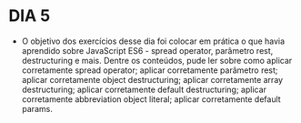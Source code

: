 # DIA 5

- O objetivo dos exercícios desse dia foi colocar em prática o que havia aprendido sobre JavaScript ES6 - spread operator, parâmetro rest, destructuring e mais. Dentre os conteúdos, pude ler sobre como aplicar corretamente spread operator; aplicar corretamente parâmetro rest; aplicar corretamente object destructuring; aplicar corretamente array destructuring; aplicar corretamente default destructuring; aplicar corretamente abbreviation object literal; aplicar corretamente default params.